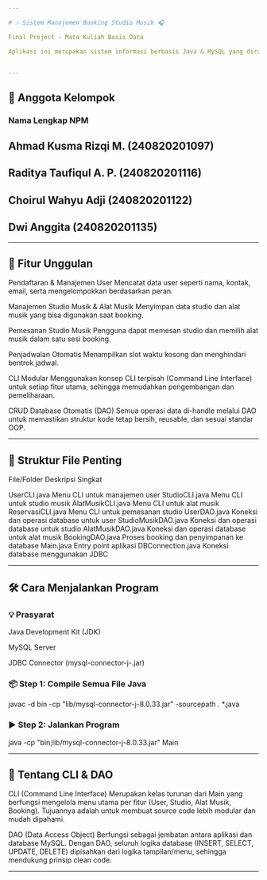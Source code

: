 ```yaml
---

# 🎶 Sistem Manajemen Booking Studio Musik 🎧

Final Project - Mata Kuliah Basis Data

Aplikasi ini merupakan sistem informasi berbasis Java & MySQL yang dirancang untuk membantu pengelolaan pemesanan studio musik secara digital. Melalui sistem ini, pengguna dapat mendaftar sebagai member, memesan studio musik, memilih alat musik yang tersedia, serta melihat jadwal booking dengan rapi dan terintegrasi.


---
```



## 👥 Anggota Kelompok

### Nama Lengkap	            NPM

## Ahmad Kusma Rizqi M.	 (240820201097)
## Raditya Taufiqul A. P. (240820201116)
## Choirul Wahyu Adji	   (240820201122)
## Dwi Anggita	           (240820201135)



---

## 🚀 Fitur Unggulan

Pendaftaran & Manajemen User Mencatat data user seperti nama, kontak, email, serta mengelompokkan berdasarkan peran.

Manajemen Studio Musik & Alat Musik Menyimpan data studio dan alat musik yang bisa digunakan saat booking.

Pemesanan Studio Musik Pengguna dapat memesan studio dan memilih alat musik dalam satu sesi booking.

Penjadwalan Otomatis Menampilkan slot waktu kosong dan menghindari bentrok jadwal.

CLI Modular Menggunakan konsep CLI terpisah (Command Line Interface) untuk setiap fitur utama, sehingga memudahkan pengembangan dan pemeliharaan.

CRUD Database Otomatis (DAO) Semua operasi data di-handle melalui DAO untuk memastikan struktur kode tetap bersih, reusable, dan sesuai standar OOP.



---

## 📁 Struktur File Penting

File/Folder	Deskripsi Singkat

UserCLI.java	Menu CLI untuk manajemen user
StudioCLI.java	Menu CLI untuk studio musik
AlatMusikCLI.java	Menu CLI untuk alat musik
ReservasiCLI.java	Menu CLI untuk pemesanan studio
UserDAO.java	Koneksi dan operasi database untuk user
StudioMusikDAO.java	Koneksi dan operasi database untuk studio
AlatMusikDAO.java	Koneksi dan operasi database untuk alat musik
BookingDAO.java	Proses booking dan penyimpanan ke database
Main.java	Entry point aplikasi
DBConnection.java	Koneksi database menggunakan JDBC



---

## 🛠️ Cara Menjalankan Program

### 💡 Prasyarat

Java Development Kit (JDK)

MySQL Server

JDBC Connector (mysql-connector-j-<versi>.jar)


### 📦 Step 1: Compile Semua File Java

javac -d bin -cp "lib/mysql-connector-j-8.0.33.jar" -sourcepath . *.java

### ▶️ Step 2: Jalankan Program

java -cp "bin;lib/mysql-connector-j-8.0.33.jar" Main


---

## 🧠 Tentang CLI & DAO

CLI (Command Line Interface)
Merupakan kelas turunan dari Main yang berfungsi mengelola menu utama per fitur (User, Studio, Alat Musik, Booking).
Tujuannya adalah untuk membuat source code lebih modular dan mudah dipahami.

DAO (Data Access Object)
Berfungsi sebagai jembatan antara aplikasi dan database MySQL. Dengan DAO, seluruh logika database (INSERT, SELECT, UPDATE, DELETE) dipisahkan dari logika tampilan/menu, sehingga mendukung prinsip clean code.



---
